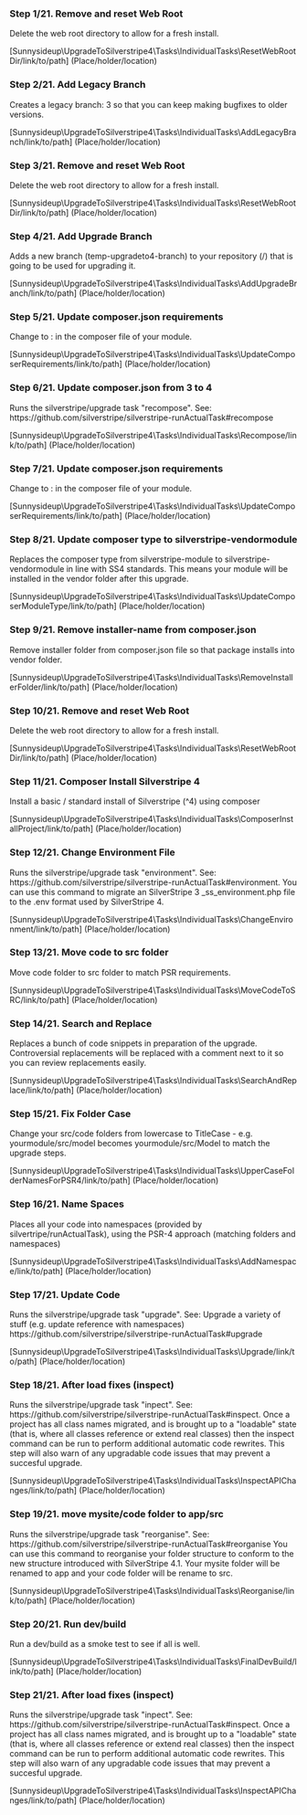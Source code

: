 <h3>Step 1/21. Remove and reset Web Root</h3><p>
            Delete the web root directory to allow for a fresh install.</p><p> [Sunnysideup\UpgradeToSilverstripe4\Tasks\IndividualTasks\ResetWebRootDir/link/to/path]  (Place/holder/location) </p><h3>Step 2/21. Add Legacy Branch</h3><p>
            Creates a legacy branch: 3 so that you
            can keep making bugfixes to older versions.</p><p> [Sunnysideup\UpgradeToSilverstripe4\Tasks\IndividualTasks\AddLegacyBranch/link/to/path]  (Place/holder/location) </p><h3>Step 3/21. Remove and reset Web Root</h3><p>
            Delete the web root directory to allow for a fresh install.</p><p> [Sunnysideup\UpgradeToSilverstripe4\Tasks\IndividualTasks\ResetWebRootDir/link/to/path]  (Place/holder/location) </p><h3>Step 4/21. Add Upgrade Branch</h3><p>
            Adds a new branch (temp-upgradeto4-branch) to your
            repository (/)
            that is going to be used for upgrading it.</p><p> [Sunnysideup\UpgradeToSilverstripe4\Tasks\IndividualTasks\AddUpgradeBranch/link/to/path]  (Place/holder/location) </p><h3>Step 5/21. Update composer.json requirements</h3><p>
            Change  to :
            in the composer file of your module.</p><p> [Sunnysideup\UpgradeToSilverstripe4\Tasks\IndividualTasks\UpdateComposerRequirements/link/to/path]  (Place/holder/location) </p><h3>Step 6/21. Update composer.json from 3 to 4</h3><p>
            Runs the silverstripe/upgrade task "recompose". See:
            https://github.com/silverstripe/silverstripe-runActualTask#recompose</p><p> [Sunnysideup\UpgradeToSilverstripe4\Tasks\IndividualTasks\Recompose/link/to/path]  (Place/holder/location) </p><h3>Step 7/21. Update composer.json requirements</h3><p>
            Change  to :
            in the composer file of your module.</p><p> [Sunnysideup\UpgradeToSilverstripe4\Tasks\IndividualTasks\UpdateComposerRequirements/link/to/path]  (Place/holder/location) </p><h3>Step 8/21. Update composer type to silverstripe-vendormodule </h3><p>
            Replaces the composer type from silverstripe-module to silverstripe-vendormodule in line with SS4 standards.
            This means your module will be installed in the vendor folder after this upgrade.</p><p> [Sunnysideup\UpgradeToSilverstripe4\Tasks\IndividualTasks\UpdateComposerModuleType/link/to/path]  (Place/holder/location) </p><h3>Step 9/21. Remove installer-name from composer.json</h3><p>
            Remove installer folder from composer.json file so that package
            installs into vendor folder.</p><p> [Sunnysideup\UpgradeToSilverstripe4\Tasks\IndividualTasks\RemoveInstallerFolder/link/to/path]  (Place/holder/location) </p><h3>Step 10/21. Remove and reset Web Root</h3><p>
            Delete the web root directory to allow for a fresh install.</p><p> [Sunnysideup\UpgradeToSilverstripe4\Tasks\IndividualTasks\ResetWebRootDir/link/to/path]  (Place/holder/location) </p><h3>Step 11/21. Composer Install Silverstripe 4</h3><p>
            Install a basic / standard install of Silverstripe (^4)
            using composer</p><p> [Sunnysideup\UpgradeToSilverstripe4\Tasks\IndividualTasks\ComposerInstallProject/link/to/path]  (Place/holder/location) </p><h3>Step 12/21. Change Environment File</h3><p>
            Runs the silverstripe/upgrade task "environment". See:
            https://github.com/silverstripe/silverstripe-runActualTask#environment.
            You can use this command to migrate an SilverStripe 3 _ss_environment.php
            file to the .env format used by SilverStripe 4.</p><p> [Sunnysideup\UpgradeToSilverstripe4\Tasks\IndividualTasks\ChangeEnvironment/link/to/path]  (Place/holder/location) </p><h3>Step 13/21. Move code to src folder</h3><p>
            Move code folder to src folder to match PSR requirements.</p><p> [Sunnysideup\UpgradeToSilverstripe4\Tasks\IndividualTasks\MoveCodeToSRC/link/to/path]  (Place/holder/location) </p><h3>Step 14/21. Search and Replace</h3><p>
            Replaces a bunch of code snippets in preparation of the upgrade.
            Controversial replacements will be replaced with a comment
            next to it so you can review replacements easily.</p><p> [Sunnysideup\UpgradeToSilverstripe4\Tasks\IndividualTasks\SearchAndReplace/link/to/path]  (Place/holder/location) </p><h3>Step 15/21. Fix Folder Case</h3><p>
            Change your src/code folders from lowercase to TitleCase - e.g.
            yourmodule/src/model becomes yourmodule/src/Model to match the upgrade
            steps.</p><p> [Sunnysideup\UpgradeToSilverstripe4\Tasks\IndividualTasks\UpperCaseFolderNamesForPSR4/link/to/path]  (Place/holder/location) </p><h3>Step 16/21. Name Spaces</h3><p>
            Places all your code into namespaces (provided by silvertripe/runActualTask),
            using the PSR-4 approach (matching folders and namespaces)</p><p> [Sunnysideup\UpgradeToSilverstripe4\Tasks\IndividualTasks\AddNamespace/link/to/path]  (Place/holder/location) </p><h3>Step 17/21. Update Code</h3><p>
            Runs the silverstripe/upgrade task "upgrade". See:
            Upgrade a variety of stuff (e.g. update reference with namespaces)
            https://github.com/silverstripe/silverstripe-runActualTask#upgrade</p><p> [Sunnysideup\UpgradeToSilverstripe4\Tasks\IndividualTasks\Upgrade/link/to/path]  (Place/holder/location) </p><h3>Step 18/21. After load fixes (inspect)</h3><p>
            Runs the silverstripe/upgrade task "inpect". See:
            https://github.com/silverstripe/silverstripe-runActualTask#inspect.
            Once a project has all class names migrated, and is brought up to a
            "loadable" state (that is, where all classes reference or extend real classes)
            then the inspect command can be run to perform additional automatic code rewrites.
            This step will also warn of any upgradable code issues that may prevent a succesful upgrade.</p><p> [Sunnysideup\UpgradeToSilverstripe4\Tasks\IndividualTasks\InspectAPIChanges/link/to/path]  (Place/holder/location) </p><h3>Step 19/21. move mysite/code folder to app/src</h3><p>
            Runs the silverstripe/upgrade task "reorganise". See:
            https://github.com/silverstripe/silverstripe-runActualTask#reorganise
            You can use this command to reorganise your folder structure to
            conform to the new structure introduced with SilverStripe 4.1.
            Your mysite folder will be renamed to app and your code folder will be rename to src.
            </p><p> [Sunnysideup\UpgradeToSilverstripe4\Tasks\IndividualTasks\Reorganise/link/to/path]  (Place/holder/location) </p><h3>Step 20/21. Run dev/build</h3><p>
            Run a dev/build as a smoke test to see if all is well.</p><p> [Sunnysideup\UpgradeToSilverstripe4\Tasks\IndividualTasks\FinalDevBuild/link/to/path]  (Place/holder/location) </p><h3>Step 21/21. After load fixes (inspect)</h3><p>
            Runs the silverstripe/upgrade task "inpect". See:
            https://github.com/silverstripe/silverstripe-runActualTask#inspect.
            Once a project has all class names migrated, and is brought up to a
            "loadable" state (that is, where all classes reference or extend real classes)
            then the inspect command can be run to perform additional automatic code rewrites.
            This step will also warn of any upgradable code issues that may prevent a succesful upgrade.</p><p> [Sunnysideup\UpgradeToSilverstripe4\Tasks\IndividualTasks\InspectAPIChanges/link/to/path]  (Place/holder/location) </p>